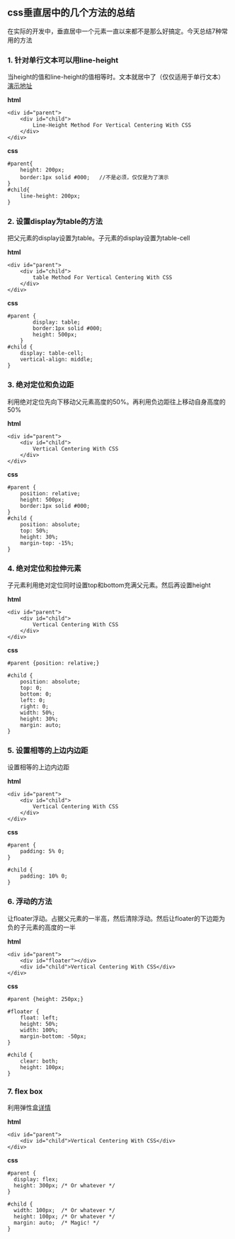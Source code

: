 ## css垂直居中的几个方法的总结
在实际的开发中，垂直居中一个元素一直以来都不是那么好搞定。今天总结7种常用的方法

### 1. 针对单行文本可以用line-height
当height的值和line-height的值相等时。文本就居中了（仅仅适用于单行文本）[演示地址](http://codepen.io/zhaojianxin/pen/ZpQLEV)
	 
**html**
``` 
<div id="parent">
	<div id="child">
		Line-Height Method For Vertical Centering With CSS
	</div>
</div>
```  
**css**
```
#parent{
	height: 200px;     
	border:1px solid #000;   //不是必须，仅仅是为了演示
}
#child{
	line-height: 200px;
}
```

### 2. 设置display为table的方法
把父元素的display设置为table。子元素的display设置为table-cell
	 
**html**
``` 
<div id="parent">
	<div id="child">
		table Method For Vertical Centering With CSS
	</div>
</div>
```  
**css**
```
#parent {
		display: table;
		border:1px solid #000;
		height: 500px;
	}
#child {
	display: table-cell;
	vertical-align: middle;
}
```  
### 3. 绝对定位和负边距
利用绝对定位先向下移动父元素高度的50%。再利用负边距往上移动自身高度的50%
	 
**html**
``` 
<div id="parent">
	<div id="child">
		Vertical Centering With CSS
	</div>
</div>
```  
**css**
```
#parent {
	position: relative;
	height: 500px;
	border:1px solid #000;
}
#child {
	position: absolute;
	top: 50%;
	height: 30%;
	margin-top: -15%;
}
```  
### 4. 绝对定位和拉伸元素
子元素利用绝对定位同时设置top和bottom充满父元素。然后再设置height
	 
**html**
``` 
<div id="parent">
	<div id="child">
		Vertical Centering With CSS
	</div>
</div>
```  
**css**
```
#parent {position: relative;}

#child {
    position: absolute;
    top: 0;
    bottom: 0;
    left: 0;
    right: 0;
    width: 50%;
    height: 30%;
    margin: auto;
}
```      
### 5. 设置相等的上边内边距
设置相等的上边内边距
	 
**html**
``` 
<div id="parent">
	<div id="child">
		Vertical Centering With CSS
	</div>
</div>
```  
**css**
```
#parent {
    padding: 5% 0;
}

#child {
    padding: 10% 0;
}
```      
### 6. 浮动的方法
让floater浮动。占据父元素的一半高，然后清除浮动。然后让floater的下边距为负的子元素的高度的一半
	 
**html**
``` 
<div id="parent">
    <div id="floater"></div>
    <div id="child">Vertical Centering With CSS</div>
</div>
```  
**css**
```
#parent {height: 250px;}

#floater {
    float: left;
    height: 50%;
    width: 100%;
    margin-bottom: -50px;
}

#child {
    clear: both;
    height: 100px;
}
```    
### 7. flex box
利用弹性盒[详情](http://www.w3cplus.com/css3/a-guide-to-flexbox.html)
	 
**html**
``` 
<div id="parent">
    <div id="child">Vertical Centering With CSS</div>
</div>
```  
**css**
```
#parent {
  display: flex;
  height: 300px; /* Or whatever */
}

#child {
  width: 100px;  /* Or whatever */
  height: 100px; /* Or whatever */
  margin: auto;  /* Magic! */
}
```    

